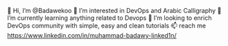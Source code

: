 👋 Hi, I’m @Badawekoo
👀 I’m interested in DevOps and Arabic Calligraphy
🌱 I’m currently learning anything related to Devops
💞️ I’m looking to enrich DevOps community with simple, easy and clean tutorials
📫 reach me
https://www.linkedin.com/in/muhammad-badawy-linked1n/
